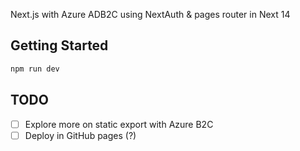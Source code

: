 Next.js with Azure ADB2C using NextAuth & pages router in Next 14

## Getting Started

```bash
npm run dev
```

## TODO

* [ ] Explore more on static export with Azure B2C
* [ ] Deploy in GitHub pages (?)
